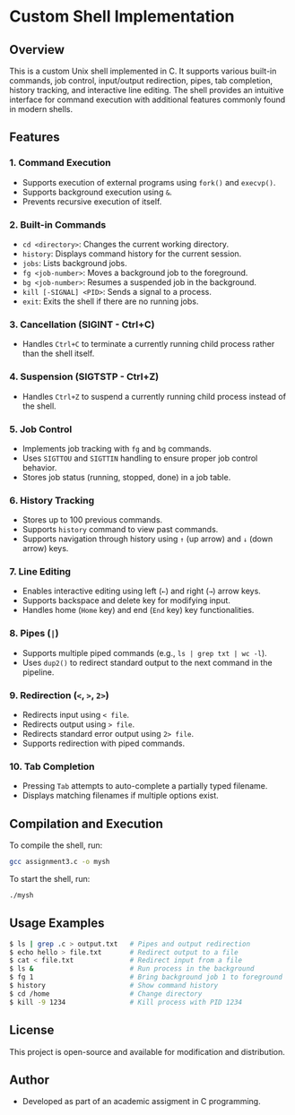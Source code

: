 # Custom Shell Implementation

## Overview

This is a custom Unix shell implemented in C. It supports various built-in commands, job control, input/output redirection, pipes, tab completion, history tracking, and interactive line editing. The shell provides an intuitive interface for command execution with additional features commonly found in modern shells.

## Features

### 1. **Command Execution**

- Supports execution of external programs using `fork()` and `execvp()`.
- Supports background execution using `&`.
- Prevents recursive execution of itself.

### 2. **Built-in Commands**

- `cd <directory>`: Changes the current working directory.
- `history`: Displays command history for the current session.
- `jobs`: Lists background jobs.
- `fg <job-number>`: Moves a background job to the foreground.
- `bg <job-number>`: Resumes a suspended job in the background.
- `kill [-SIGNAL] <PID>`: Sends a signal to a process.
- `exit`: Exits the shell if there are no running jobs.

### 3. **Cancellation (SIGINT - Ctrl+C)**

- Handles `Ctrl+C` to terminate a currently running child process rather than the shell itself.

### 4. **Suspension (SIGTSTP - Ctrl+Z)**

- Handles `Ctrl+Z` to suspend a currently running child process instead of the shell.

### 5. **Job Control**

- Implements job tracking with `fg` and `bg` commands.
- Uses `SIGTTOU` and `SIGTTIN` handling to ensure proper job control behavior.
- Stores job status (running, stopped, done) in a job table.

### 6. **History Tracking**

- Stores up to 100 previous commands.
- Supports `history` command to view past commands.
- Supports navigation through history using `↑` (up arrow) and `↓` (down arrow) keys.

### 7. **Line Editing**

- Enables interactive editing using left (`←`) and right (`→`) arrow keys.
- Supports backspace and delete key for modifying input.
- Handles home (`Home` key) and end (`End` key) key functionalities.

### 8. **Pipes (`|`)**

- Supports multiple piped commands (e.g., `ls | grep txt | wc -l`).
- Uses `dup2()` to redirect standard output to the next command in the pipeline.

### 9. **Redirection (`<`, `>`, `2>`)**

- Redirects input using `< file`.
- Redirects output using `> file`.
- Redirects standard error output using `2> file`.
- Supports redirection with piped commands.

### 10. **Tab Completion**

- Pressing `Tab` attempts to auto-complete a partially typed filename.
- Displays matching filenames if multiple options exist.

## Compilation and Execution

To compile the shell, run:

```sh
gcc assignment3.c -o mysh
```

To start the shell, run:

```sh
./mysh
```

## Usage Examples

```sh
$ ls | grep .c > output.txt   # Pipes and output redirection
$ echo hello > file.txt       # Redirect output to a file
$ cat < file.txt              # Redirect input from a file
$ ls &                        # Run process in the background
$ fg 1                        # Bring background job 1 to foreground
$ history                     # Show command history
$ cd /home                    # Change directory
$ kill -9 1234                # Kill process with PID 1234
```

## License

This project is open-source and available for modification and distribution.

## Author

- Developed as part of an academic assigment in C programming.
